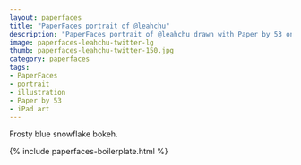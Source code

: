 ```yaml
---
layout: paperfaces
title: "PaperFaces portrait of @leahchu"
description: "PaperFaces portrait of @leahchu drawn with Paper by 53 on an iPad."
image: paperfaces-leahchu-twitter-lg
thumb: paperfaces-leahchu-twitter-150.jpg
category: paperfaces
tags: 
- PaperFaces
- portrait
- illustration
- Paper by 53
- iPad art
---
```


Frosty blue snowflake bokeh.

{% include paperfaces-boilerplate.html %}